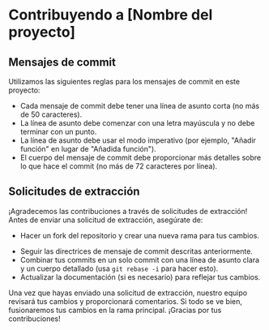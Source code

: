 # Contribuyendo a [Nombre del proyecto]

## Mensajes de commit

Utilizamos las siguientes reglas para los mensajes de commit en este proyecto:

- Cada mensaje de commit debe tener una línea de asunto corta (no más de 50 caracteres).
- La línea de asunto debe comenzar con una letra mayúscula y no debe terminar con un punto.
- La línea de asunto debe usar el modo imperativo (por ejemplo, "Añadir función" en lugar de "Añadida función").
- El cuerpo del mensaje de commit debe proporcionar más detalles sobre lo que hace el commit (no más de 72 caracteres por línea).


## Solicitudes de extracción

¡Agradecemos las contribuciones a través de solicitudes de extracción! Antes de enviar una solicitud de extracción, asegúrate de:

- Hacer un fork del repositorio y crear una nueva rama para tus cambios.
<!-- - Escribir pruebas para tus cambios y asegurarte de que todas las pruebas pasen. -->
- Seguir las directrices de mensaje de commit descritas anteriormente.
- Combinar tus commits en un solo commit con una línea de asunto clara y un cuerpo detallado (usa `git rebase -i` para hacer esto).
- Actualizar la documentación (si es necesario) para reflejar tus cambios.

Una vez que hayas enviado una solicitud de extracción, nuestro equipo revisará tus cambios y proporcionará comentarios. Si todo se ve bien, fusionaremos tus cambios en la rama principal. ¡Gracias por tus contribuciones!

